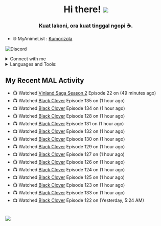 <h1 align="center">Hi there! <img src="https://media.giphy.com/media/hvRJCLFzcasrR4ia7z/giphy.gif" width="25px"> </h1>
<h3 align="center">Kuat lakoni, ora kuat tinggal ngopi ☕.</h3>

- 🌐 MyAnimeList : [Kumorizola](https://myanimelist.net/animelist/Kumorizola)

![Discord](https://discord.c99.nl/widget/theme-3/761213268009943051.png)
<details>
      <summary>Connect with me</summary>
    <p align="left">
        <a href="https://www.facebook.com/kumori.hartley.1" target="blank"><img align="center"
                src="https://raw.githubusercontent.com/rahuldkjain/github-profile-readme-generator/master/src/images/icons/Social/facebook.svg"
                alt="kumori hartley" height="30" width="40" /></a>
        <a href="https://www.instagram.com/kumorizola/" target="blank"><img align="center"
                src="https://raw.githubusercontent.com/rahuldkjain/github-profile-readme-generator/master/src/images/icons/Social/instagram.svg"
                alt="kumorizola" height="30" width="40" /></a>
        <a href="https://discord.com" target="blank"><img align="center"
                src="https://raw.githubusercontent.com/rahuldkjain/github-profile-readme-generator/master/src/images/icons/Social/discord.svg"
                alt="Kumori#5882" height="30" width="40" /></a>
    </p>
</details>

<details>
    <summary align="left">Languages and Tools:</summary>
<p align="left">
      <a href="https://www.w3schools.com/css/" target="_blank">
        <img src="https://raw.githubusercontent.com/devicons/devicon/master/icons/css3/css3-original-wordmark.svg"
            alt="css3" width="40" height="40" /> </a> <a href="https://www.w3.org/html/" target="_blank"> <img
            src="https://raw.githubusercontent.com/devicons/devicon/master/icons/html5/html5-original-wordmark.svg"
            alt="html5" width="40" height="40" /> </a> <a href="https://www.java.com" target="_blank"> <img
            src="https://raw.githubusercontent.com/devicons/devicon/master/icons/java/java-original.svg" alt="java"
            width="40" height="40" /> </a> <a href="https://developer.mozilla.org/en-US/docs/Web/JavaScript"
            target="_blank"> <img
            src="https://raw.githubusercontent.com/devicons/devicon/master/icons/javascript/javascript-original.svg"
            alt="javascript" width="40" height="40" /> </a> <a href="https://nodejs.org" target="_blank"> <img
            src="https://raw.githubusercontent.com/devicons/devicon/master/icons/nodejs/nodejs-original-wordmark.svg"
            alt="nodejs" width="40" height="40" /> </a> <a href="https://www.python.org" target="_blank"> <img
            src="https://raw.githubusercontent.com/devicons/devicon/master/icons/python/python-original.svg"
            alt="python" width="40" height="40" /> </a> <a href="https://www.typescriptlang.org/" target="_blank"> <img
            src="https://raw.githubusercontent.com/devicons/devicon/master/icons/typescript/typescript-original.svg" 
            alt="typescript" width="40" height="40" /> </a> <a href="https://www.photoshop.com/en" target="_blank"> <img
            src="https://upload.wikimedia.org/wikipedia/commons/a/af/Adobe_Photoshop_CC_icon.svg" alt="photoshop" width="40" height="40"/> </a>
            <a href="https://www.adobe.com/products/premiere.html" target="_blank"> <img
            src="https://upload.wikimedia.org/wikipedia/commons/4/40/Adobe_Premiere_Pro_CC_icon.svg" alt="Premiere pro" width="40" height="40"/> </a>
            <a href="https://www.adobe.com/in/products/illustrator.html" target="_blank"> <img 
            src="https://upload.wikimedia.org/wikipedia/commons/f/fb/Adobe_Illustrator_CC_icon.svg" alt="illustrator" width="40" height="40"/> </a>
      
 </details>
 
 <h2> My Recent MAL Activity</h2>
<!-- MAL_ACTIVITY:start -->

- 📺 Watched [Vinland Saga Season 2](https://MyAnimeList.net/anime.php?id=49387) Episode 22 on (49 minutes ago)
- 📺 Watched [Black Clover](https://MyAnimeList.net/anime.php?id=34572) Episode 135 on (1 hour ago)
- 📺 Watched [Black Clover](https://MyAnimeList.net/anime.php?id=34572) Episode 134 on (1 hour ago)
- 📺 Watched [Black Clover](https://MyAnimeList.net/anime.php?id=34572) Episode 128 on (1 hour ago)
- 📺 Watched [Black Clover](https://MyAnimeList.net/anime.php?id=34572) Episode 131 on (1 hour ago)
- 📺 Watched [Black Clover](https://MyAnimeList.net/anime.php?id=34572) Episode 132 on (1 hour ago)
- 📺 Watched [Black Clover](https://MyAnimeList.net/anime.php?id=34572) Episode 130 on (1 hour ago)
- 📺 Watched [Black Clover](https://MyAnimeList.net/anime.php?id=34572) Episode 129 on (1 hour ago)
- 📺 Watched [Black Clover](https://MyAnimeList.net/anime.php?id=34572) Episode 127 on (1 hour ago)
- 📺 Watched [Black Clover](https://MyAnimeList.net/anime.php?id=34572) Episode 126 on (1 hour ago)
- 📺 Watched [Black Clover](https://MyAnimeList.net/anime.php?id=34572) Episode 124 on (1 hour ago)
- 📺 Watched [Black Clover](https://MyAnimeList.net/anime.php?id=34572) Episode 125 on (1 hour ago)
- 📺 Watched [Black Clover](https://MyAnimeList.net/anime.php?id=34572) Episode 123 on (1 hour ago)
- 📺 Watched [Black Clover](https://MyAnimeList.net/anime.php?id=34572) Episode 133 on (1 hour ago)
- 📺 Watched [Black Clover](https://MyAnimeList.net/anime.php?id=34572) Episode 122 on (Yesterday, 5:24 AM)

<!-- MAL_ACTIVITY:end -->

  
<h2 align="left"> <img src="https://media.discordapp.net/attachments/918405470073520168/919220018355523584/ezgif.com-gif-maker_1.gif">
